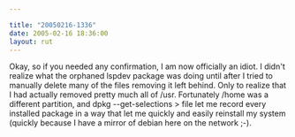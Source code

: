 ```yaml
---

title: "20050216-1336"
date: 2005-02-16 18:36:00
layout: rut
---
```


Okay, so if you needed any confirmation, I am now officially an
idiot.  I didn't realize what the orphaned lspdev package was doing
until after I tried to manually delete many of the files removing
it left behind.  Only to realize that I had actually removed pretty
much all of /usr.  Fortunately /home was a different partition,
and dpkg --get-selections > file let me record every installed
package in a way that let me quickly and easily reinstall my system
(quickly because I have a mirror of debian here on the network ;-).

